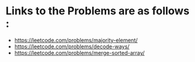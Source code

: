 # Links to the Problems are as follows : 

* https://leetcode.com/problems/majority-element/
* https://leetcode.com/problems/decode-ways/
* https://leetcode.com/problems/merge-sorted-array/
